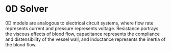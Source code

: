 # 0D Solver #

0D models are analogous to electrical circuit systems, where flow rate represents current and pressure represents voltage. Resistance portrays the viscous effects of blood flow, capacitance represents the compliance and distensibility of the vessel wall, and inductance represents the inertia of the blood flow.
